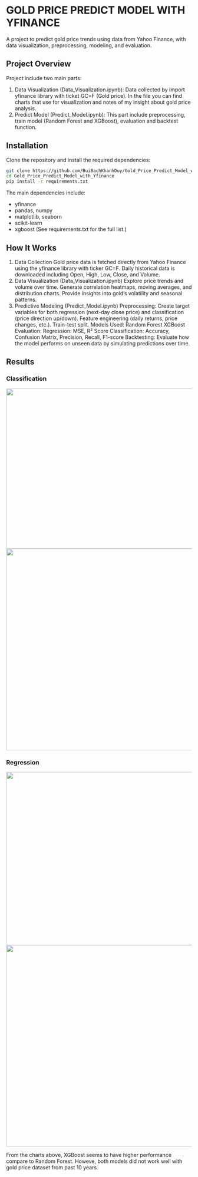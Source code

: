 # GOLD PRICE PREDICT MODEL WITH YFINANCE
A project to predict gold price trends using data from Yahoo Finance, with data visualization, preprocessing, modeling, and evaluation.


## Project Overview
Project include two main parts:
1. Data Visualization (Data_Visualization.ipynb): Data collected by import yfinance library with ticket GC=F (Gold price). In the file you can find charts that use for visualization and notes of my insight about gold price analysis.
2. Predict Model (Predict_Model.ipynb): This part include preprocessing, train model (Random Forest and XGBoost), evaluation and backtest function.

## Installation
Clone the repository and install the required dependencies:

```bash
git clone https://github.com/BuiBachKhanhDuy/Gold_Price_Predict_Model_with_Yfinance.git
cd Gold_Price_Predict_Model_with_Yfinance
pip install -r requirements.txt
```
The main dependencies include:

- yfinance
- pandas, numpy
- matplotlib, seaborn
- scikit-learn
- xgboost
(See requirements.txt for the full list.)

## How It Works
1. Data Collection
  Gold price data is fetched directly from Yahoo Finance using the yfinance library with ticker GC=F.
  Daily historical data is downloaded including Open, High, Low, Close, and Volume.
2. Data Visualization (Data_Visualization.ipynb)
  Explore price trends and volume over time.
  Generate correlation heatmaps, moving averages, and distribution charts.
  Provide insights into gold’s volatility and seasonal patterns.
3. Predictive Modeling (Predict_Model.ipynb)
  Preprocessing:
    Create target variables for both regression (next-day close price) and classification (price direction up/down).
    Feature engineering (daily returns, price changes, etc.).
    Train-test split.
  Models Used:
    Random Forest
    XGBoost
  Evaluation:
    Regression: MSE, R² Score
    Classification: Accuracy, Confusion Matrix, Precision, Recall, F1-score
  Backtesting:
    Evaluate how the model performs on unseen data by simulating predictions over time.


## Results
### Classification
<img src="https://github.com/user-attachments/assets/884b617b-9a01-43e4-989b-af6435746721" width="567" height="435" />

<img src="https://github.com/user-attachments/assets/df9ea8e8-312d-4517-aead-fa288aeb24e0" width="1156" height="547" />

### Regression
<img src="https://github.com/user-attachments/assets/434d75af-2054-4488-bca2-61aead095e8d" width="630" height="470" />

<img src="https://github.com/user-attachments/assets/574bab99-9424-4fee-a13e-7ddd3fe22ba8" width="1154" height="547" />


From the charts above, XGBoost seems to have higher performance compare to Random Forest. Howeve, both models did not work well with gold price dataset from past 10 years.



